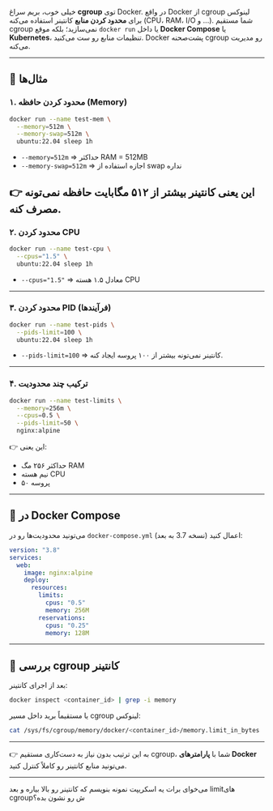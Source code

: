 خیلی خوب، بریم سراغ **cgroup** توی Docker.
در واقع Docker از cgroup لینوکس برای **محدود کردن منابع** کانتینر استفاده می‌کنه (CPU، RAM، I/O و ...). شما مستقیم cgroup نمی‌سازید؛ بلکه موقع `docker run` یا داخل **Docker Compose** یا **Kubernetes**، تنظیمات منابع رو ست می‌کنید. Docker پشت‌صحنه cgroup رو مدیریت می‌کنه.

---

## 📌 مثال‌ها

### ۱. محدود کردن حافظه (Memory)

```bash
docker run --name test-mem \
  --memory=512m \
  --memory-swap=512m \
  ubuntu:22.04 sleep 1h
```

* `--memory=512m` ⇒ حداکثر RAM = 512MB
* `--memory-swap=512m` ⇒ اجازه استفاده از swap نداره

## 👉 این یعنی کانتینر بیشتر از ۵۱۲ مگابایت حافظه نمی‌تونه مصرف کنه.

### ۲. محدود کردن CPU

```bash
docker run --name test-cpu \
  --cpus="1.5" \
  ubuntu:22.04 sleep 1h
```

* `--cpus="1.5"` ⇒ معادل ۱.۵ هسته CPU

---

### ۳. محدود کردن PID (فرآیندها)

```bash
docker run --name test-pids \
  --pids-limit=100 \
  ubuntu:22.04 sleep 1h
```

* `--pids-limit=100` ⇒ کانتینر نمی‌تونه بیشتر از ۱۰۰ پروسه ایجاد کنه.

---

### ۴. ترکیب چند محدودیت

```bash
docker run --name test-limits \
  --memory=256m \
  --cpus=0.5 \
  --pids-limit=50 \
  nginx:alpine
```

👉 این یعنی:

* حداکثر ۲۵۶ مگ RAM
* نیم هسته CPU
* ۵۰ پروسه

---

## 📌 در Docker Compose

می‌تونید محدودیت‌ها رو در `docker-compose.yml` اعمال کنید (نسخه 3.7 به بعد):

```yaml
version: "3.8"
services:
  web:
    image: nginx:alpine
    deploy:
      resources:
        limits:
          cpus: "0.5"
          memory: 256M
        reservations:
          cpus: "0.25"
          memory: 128M
```

---

## 📌 بررسی cgroup کانتینر

بعد از اجرای کانتینر:

```bash
docker inspect <container_id> | grep -i memory
```

یا مستقیماً برید داخل مسیر cgroup لینوکس:

```bash
cat /sys/fs/cgroup/memory/docker/<container_id>/memory.limit_in_bytes
```

---

👉 به این ترتیب بدون نیاز به دست‌کاری مستقیم cgroup، شما با **پارامترهای Docker** می‌تونید منابع کانتینر رو کاملاً کنترل کنید.

---

می‌خوای برات یه اسکریپت نمونه بنویسم که کانتینر رو بالا بیاره و بعد limitهای cgroupش رو نشون بده؟
